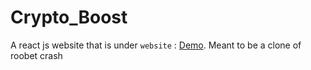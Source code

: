 # Crypto_Boost
A react js website that is under `website` : [Demo](https://tropicalgalaxy.net/boost-game). Meant to be a clone of roobet crash
